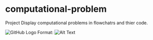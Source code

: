 # computational-problem
Project Display computational problems in flowchatrs and thier code.

![GitHub Logo](/images/logo.png)
Format: ![Alt Text](url)
